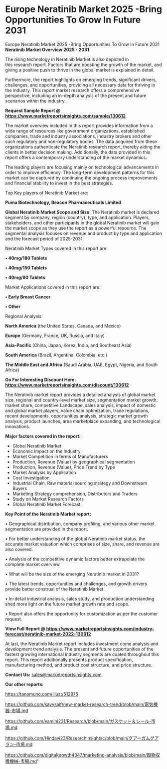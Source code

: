 # Europe Neratinib Market 2025 -Bring Opportunities To Grow In Future 2031
Europe Neratinib Market 2025 -Bring Opportunities To Grow In Future 2031
<Strong> Neratinib Market Overview 2025 - 2031</strong>

The rising technology in Neratinib Market is also depicted in this research report. Factors that are boosting the growth of the market, and giving a positive push to thrive in the global market is explained in detail.

Furthermore, the report highlights on emerging trends, significant drivers, challenges, and opportunities, providing all necessary data for thriving in the industry. This report market research offers a comprehensive perspective, including an in-depth analysis of the present and future scenarios within the industry.

<strong>Request Sample Report @ <a href=https://www.marketreportsinsights.com/sample/130612>https://www.marketreportsinsights.com/sample/130612</a></strong>

The market overview included in this report provides information from a wide range of resources like government organizations, established companies, trade and industry associations, industry brokers and other such regulatory and non-regulatory bodies. The data acquired from these organizations authenticate the Neratinib research report, thereby aiding the clients in better decision making. Additionally, the data provided in this report offers a contemporary understanding of the market dynamics.

The leading players are focusing mainly on technological advancements in order to improve efficiency. The long-term development patterns for this market can be captured by continuing the ongoing process improvements and financial stability to invest in the best strategies.

Top Key players of Neratinib Market are:

<strong>Puma Biotechnology, Beacon Pharmaceuticals Limited</strong>

<strong><b>Global Neratinib Market Scope and Size:</b></strong>
The Neratinib market is declared segment by company, region (country), type, and application. Players, stakeholders, and other participants in the global Neratinib market will gain the market scope as they use the report as a powerful resource. The segmental analysis focuses on revenue and product by type and application and the forecast period of 2025-2031.

Neratinib Market Types covered in this report are:

<strong>• 40mg/180 Tablets

• 40mg/150 Tablets

• 40mg/90 Tablets</strong>

Market Applications covered in this report are:

<strong>• Early Breast Cancer

• Other</strong> 

Regional Analysis

<strong>North America</strong> (the United States, Canada, and Mexico)

<strong>Europe</strong> (Germany, France, UK, Russia, and Italy)

<strong>Asia-Pacific</strong> (China, Japan, Korea, India, and Southeast Asia)

<strong>South America</strong> (Brazil, Argentina, Colombia, etc.)

<strong>The Middle East and Africa</strong> (Saudi Arabia, UAE, Egypt, Nigeria, and South Africa)

<strong>Go For Interesting Discount Here: <a href=https://www.marketreportsinsights.com/discount/130612>https://www.marketreportsinsights.com/discount/130612</a></strong>

The Neratinib market report provides a detailed analysis of global market size, regional and country-level market size, segmentation market growth, market share, competitive Landscape, sales analysis, impact of domestic and global market players, value chain optimization, trade regulations, recent developments, opportunities analysis, strategic market growth analysis, product launches, area marketplace expanding, and technological innovations.

<strong><b>Major factors covered in the report:</b></strong>
<ul>
  <li>Global Neratinib Market </li>
  <li>Economic Impact on the Industry</li>
  <li>Market Competition in terms of Manufacturers</li>
  <li>Production, Revenue (Value) by geographical segmentation</li>
  <li>Production, Revenue (Value), Price Trend by Type</li>
  <li>Market Analysis by Application</li>
  <li>Cost Investigation</li>
  <li>Industrial Chain, Raw material sourcing strategy and Downstream Buyers</li>
  <li>Marketing Strategy comprehension, Distributors and Traders</li>
  <li>Study on Market Research Factors</li>
  <li>Global Neratinib Market Forecast</li>
</ul>

<strong><b>Key Point of the Neratinib Market report:</b></strong>

• Geographical distribution, company profiling, and various other market segmentation are provided in the report.

• For better understanding of the global Neratinib market status, the accurate market valuation which comprises of size, share, and revenue are also covered.

• Analysis of the competitive dynamic factors better extrapolate the complete market overview

• What will be the size of the emerging Neratinib market in 2031?

• The latest trends, opportunities and challenges, and growth drivers provide better construal of the Neratinib Market.

• In-detail industrial analysis, sales study, and production understanding shed more light on the future market growth rate and scope.

• Report also offers the opportunity for customization as per the customer request.

<strong><b>View Full Report @ <a href=https://www.marketreportsinsights.com/industry-forecast/neratinib-market-2022-130612>https://www.marketreportsinsights.com/industry-forecast/neratinib-market-2022-130612</a></b></strong>


At last, the Neratinib Market report includes investment come analysis and development trend analysis. The present and future opportunities of the fastest growing international industry segments are coated throughout this report. This report additionally presents product specification, manufacturing method, and product cost structure, and price structure.

<strong>Contact Us:</strong>
sales@marketreportsinsights.com

<strong>Our other reports:</strong>

<a href=https://tanomuno.com/illust/512975>https://tanomuno.com/illust/512975</a>

<a href=https://github.com/sayysaif/new-market-research-trend/blob/main/電気機器-市場.md>https://github.com/sayysaif/new-market-research-trend/blob/main/電気機器-市場.md</a>

<a href=https://github.com/yamini231/Research/blob/main/ガスケット＆シール-市場.md>https://github.com/yamini231/Research/blob/main/ガスケット＆シール-市場.md</a>

<a href=https://github.com/Hindavi23/Researchinsightsc/blob/main/グアーガムグアラン-市場.md>https://github.com/Hindavi23/Researchinsightsc/blob/main/グアーガムグアラン-市場.md</a>

<a href=https://github.com/digitalgrowth4347/marketing-analysis/blob/main/穀物収穫機械-市場.md>https://github.com/digitalgrowth4347/marketing-analysis/blob/main/穀物収穫機械-市場.md</a>"
